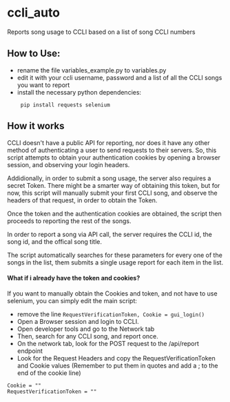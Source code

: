 # ccli_auto
Reports song usage to CCLI based on a list of song CCLI numbers

## How to Use:
- rename the file variables_example.py to variables.py
- edit it with your ccli username, password and a list of all the CCLI songs you want to report
- install the necessary python dependencies:
   ````
    pip install requests selenium
   ````
## How it works
CCLI doesn't have a public API for reporting, nor does it have any other method of authenticating a user to send requests to their servers. So, this script attempts to obtain your authentication cookies by opening a browser session, and observing your login headers.

Addidionally, in order to submit a song usage, the server also requires a secret Token. There might be a smarter way of obtaining this token, but for now, this script will manually submit your first CCLI song, and observe the headers of that request, in order to obtain the Token.

Once the token and the authentication cookies are obtained, the script then proceeds to reporting the rest of the songs.

In order to report a song via API call, the server requires the CCLI id, the song id, and the offical song title.

The script automatically searches for these parameters for every one of the songs in the list, them submits a single usage report for each item in the list.


#### What if i already have the token and cookies?
If you want to manually obtain the Cookies and token, and not have to use selenium, you can simply edit the main script:
- remove the line ````RequestVerificationToken, Cookie = gui_login()````
- Open a Browser session and login to CCLI.
- Open developer tools and go to the Network tab
- Then, search for any CCLI song, and report once.
- On the network tab, look for the POST request to the /api/report endpoint
- Look for the Request Headers and copy the RequestVerificationToken and Cookie values (Remember to put them in quotes and add a ; to the end of the cookie line)
````
Cookie = ""
RequestVerificationToken = ""
````
